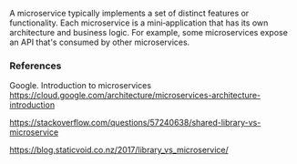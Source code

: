 A microservice typically implements a set of distinct features or functionality. Each microservice is a mini‑application that has its own architecture and business logic. For example, some microservices expose an API that's consumed by other microservices.

### References
Google. Introduction to microservices
  https://cloud.google.com/architecture/microservices-architecture-introduction

https://stackoverflow.com/questions/57240638/shared-library-vs-microservice

https://blog.staticvoid.co.nz/2017/library_vs_microservice/
